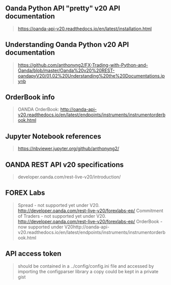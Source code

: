 ## Oanda Python API "pretty" v20 API documentation
> https://oanda-api-v20.readthedocs.io/en/latest/installation.html

## Understanding Oanda Python v20 API documentation
> https://github.com/anthonyng2/FX-Trading-with-Python-and-Oanda/blob/master/Oanda%20v20%20REST-oandapyV20/01.02%20Understanding%20the%20Documentations.ipynb

## OrderBook info
> OANDA OrderBook:
> http://oanda-api-v20.readthedocs.io/en/latest/endpoints/instruments/instrumentorderbook.html

## Jupyter Notebook references
> https://nbviewer.jupyter.org/github/anthonyng2/

## OANDA REST API v20 specifications
> developer.oanda.com/rest-live-v20/introduction/

## FOREX Labs
> Spread - not supported yet under V20. http://developer.oanda.com/rest-live-v20/forexlabs-ep/
> Commitment of Traders - not supported yet under V20. http://developer.oanda.com/rest-live-v20/forexlabs-ep/
> OrderBook - now supported under V20http://oanda-api-v20.readthedocs.io/en/latest/endpoints/instruments/instrumentorderbook.html

## API access token
> should be contained in a ../config/config.ini file and accessed by importing the configparser library
> a copy could be kept in a private gist